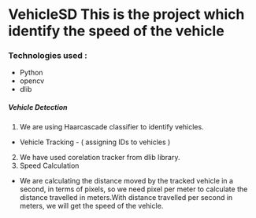 # VehicleSD This is the project which identify the speed of the vehicle 

### Technologies used :
- Python
- opencv
- dlib


##### Vehicle Detection
1. We are using Haarcascade classifier to identify vehicles.
  - Vehicle Tracking - ( assigning IDs to vehicles )
2. We have used corelation tracker from dlib library.
3. Speed Calculation
  - We are calculating the distance moved by the tracked vehicle in a second, in terms of pixels, so we need pixel per meter to calculate the distance travelled in meters.With distance travelled per second in meters, we will get the speed of the vehicle.
